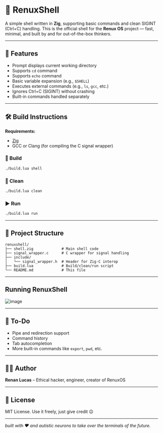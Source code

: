 # 🐚 RenuxShell

A simple shell written in **Zig**, supporting basic commands and clean SIGINT (Ctrl+C) handling. This is the official shell for the **Renux OS** project — fast, minimal, and built by and for out-of-the-box thinkers.

---

## 🚀 Features

- Prompt displays current working directory
- Supports `cd` command
- Supports `echo` command
- Basic variable expansion (e.g., `$SHELL`)
- Executes external commands (e.g., `ls`, `gcc`, etc.)
- Ignores Ctrl+C (SIGINT) without crashing
- Built-in commands handled separately

---

## 🛠️ Build Instructions

**Requirements:**

- [Zig](https://ziglang.org/download/)
- GCC or Clang (for compiling the C signal wrapper)

### 🔧 Build

```bash
./build.lua shell
```

### 🧹 Clean

```bash
./build.lua clean
```

### ▶️ Run

```bash
./build.lua run
```

---

## 🧠 Project Structure

```
renuxshell/
├── shell.zig             # Main shell code
├── signal_wrapper.c      # C wrapper for signal handling
├── include/
│   └── signal_wrapper.h  # Header for Zig-C interop
├── build.lua             # Build/clean/run script
└── README.md             # This file
```

---

## Running RenuxShell
![image](https://github.com/user-attachments/assets/da303095-b03e-4226-9281-7bc8b9b09e22)


---

## 🧪 To-Do

- Pipe and redirection support
- Command history
- Tab autocompletion
- More built-in commands like `export`, `pwd`, etc.

---

## 👨‍💻 Author

**Renan Lucas** – Ethical hacker, engineer, creator of RenuxOS 

---

## 🧷 License

MIT License. Use it freely, just give credit 😉

---
*built with ❤️ and autistic neurons to take over the terminals of the future.*
